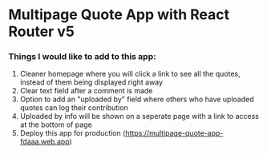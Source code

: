 # Multipage Quote App with React Router v5

### Things I would like to add to this app:
1. Cleaner homepage where you will click a link to see all the quotes, instead of them being displayed right away
2. Clear text field after a comment is made
3. Option to add an "uploaded by" field where others who have uploaded quotes can log their contribution
4. Uploaded by info will be shown on a seperate page with a link to access at the bottom of page
5. Deploy this app for production (https://multipage-quote-app-fdaaa.web.app)
